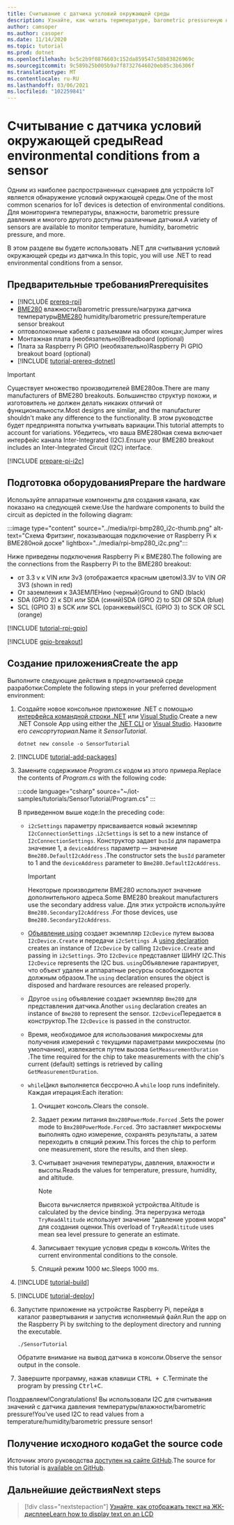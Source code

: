 ```yaml
---
title: Считывание с датчика условий окружающей среды
description: Узнайте, как читать термпературе, barometric pressureную нагрузку и влажности с помощью библиотек .NET IoT.
author: camsoper
ms.author: casoper
ms.date: 11/14/2020
ms.topic: tutorial
ms.prod: dotnet
ms.openlocfilehash: bc5c2b9f0876603c152da859547c58b83826969c
ms.sourcegitcommit: 9c589b25b005b9a7f87327646020eb85c3b6306f
ms.translationtype: MT
ms.contentlocale: ru-RU
ms.lasthandoff: 03/06/2021
ms.locfileid: "102259841"
---
```

# <a name="read-environmental-conditions-from-a-sensor"></a><span data-ttu-id="8bab0-103">Считывание с датчика условий окружающей среды</span><span class="sxs-lookup"><span data-stu-id="8bab0-103">Read environmental conditions from a sensor</span></span>

<span data-ttu-id="8bab0-104">Одним из наиболее распространенных сценариев для устройств IoT является обнаружение условий окружающей среды.</span><span class="sxs-lookup"><span data-stu-id="8bab0-104">One of the most common scenarios for IoT devices is detection of environmental conditions.</span></span> <span data-ttu-id="8bab0-105">Для мониторинга температуры, влажности, barometric pressure давления и многого другого доступны различные датчики.</span><span class="sxs-lookup"><span data-stu-id="8bab0-105">A variety of sensors are available to monitor temperature, humidity, barometric pressure, and more.</span></span>

<span data-ttu-id="8bab0-106">В этом разделе вы будете использовать .NET для считывания условий окружающей среды из датчика.</span><span class="sxs-lookup"><span data-stu-id="8bab0-106">In this topic, you will use .NET to read environmental conditions from a sensor.</span></span>

## <a name="prerequisites"></a><span data-ttu-id="8bab0-107">Предварительные требования</span><span class="sxs-lookup"><span data-stu-id="8bab0-107">Prerequisites</span></span>

- [!INCLUDE [prereq-rpi](../includes/prereq-rpi.md)]
- <span data-ttu-id="8bab0-108">[BME280](https://learn.adafruit.com/adafruit-bme280-humidity-barometric-pressure-temperature-sensor-breakout) влажности/barometric pressure/нагрузка датчика температуры</span><span class="sxs-lookup"><span data-stu-id="8bab0-108">[BME280](https://learn.adafruit.com/adafruit-bme280-humidity-barometric-pressure-temperature-sensor-breakout) humidity/barometric pressure/temperature sensor breakout</span></span>
- <span data-ttu-id="8bab0-109">оптоволоконные кабеля с разъемами на обоих концах;</span><span class="sxs-lookup"><span data-stu-id="8bab0-109">Jumper wires</span></span>
- <span data-ttu-id="8bab0-110">Монтажная плата (необязательно)</span><span class="sxs-lookup"><span data-stu-id="8bab0-110">Breadboard (optional)</span></span>
- <span data-ttu-id="8bab0-111">Плата за Raspberry Pi GPIO (необязательно)</span><span class="sxs-lookup"><span data-stu-id="8bab0-111">Raspberry Pi GPIO breakout board (optional)</span></span>
- [!INCLUDE [tutorial-prereq-dotnet](../includes/tutorial-prereq-dotnet.md)]

> [!IMPORTANT]
> <span data-ttu-id="8bab0-112">Существует множество производителей BME280ов.</span><span class="sxs-lookup"><span data-stu-id="8bab0-112">There are many manufacturers of BME280 breakouts.</span></span> <span data-ttu-id="8bab0-113">Большинство структур похожи, и изготовитель не должен делать никаких отличий от функциональности.</span><span class="sxs-lookup"><span data-stu-id="8bab0-113">Most designs are similar, and the manufacturer shouldn't make any difference to the functionality.</span></span> <span data-ttu-id="8bab0-114">В этом руководстве будет предпринята попытка учитывать вариации.</span><span class="sxs-lookup"><span data-stu-id="8bab0-114">This tutorial attempts to account for variations.</span></span> <span data-ttu-id="8bab0-115">Убедитесь, что ваша BME280ная схема включает интерфейс канала Inter-Integrated (I2C).</span><span class="sxs-lookup"><span data-stu-id="8bab0-115">Ensure your BME280 breakout includes an Inter-Integrated Circuit (I2C) interface.</span></span>

[!INCLUDE [prepare-pi-i2c](../includes/prepare-pi-i2c.md)]

## <a name="prepare-the-hardware"></a><span data-ttu-id="8bab0-116">Подготовка оборудования</span><span class="sxs-lookup"><span data-stu-id="8bab0-116">Prepare the hardware</span></span>

<span data-ttu-id="8bab0-117">Используйте аппаратные компоненты для создания канала, как показано на следующей схеме:</span><span class="sxs-lookup"><span data-stu-id="8bab0-117">Use the hardware components to build the circuit as depicted in the following diagram:</span></span>

:::image type="content" source="../media/rpi-bmp280_i2c-thumb.png" alt-text="Схема Фритзинг, показывающая подключение от Raspberry Pi к BME280ной доске" lightbox="../media/rpi-bmp280_i2c.png":::

<span data-ttu-id="8bab0-119">Ниже приведены подключения Raspberry Pi к BME280.</span><span class="sxs-lookup"><span data-stu-id="8bab0-119">The following are the connections from the Raspberry Pi to the BME280 breakout:</span></span>

- <span data-ttu-id="8bab0-120">от 3.3 v к VIN *или* 3v3 (отображается красным цветом)</span><span class="sxs-lookup"><span data-stu-id="8bab0-120">3.3V to VIN *OR* 3V3 (shown in red)</span></span>
- <span data-ttu-id="8bab0-121">От заземления к ЗАЗЕМЛЕНию (черный)</span><span class="sxs-lookup"><span data-stu-id="8bab0-121">Ground to GND (black)</span></span>
- <span data-ttu-id="8bab0-122">SDA (GPIO 2) к SDI *или* SDA (синий)</span><span class="sxs-lookup"><span data-stu-id="8bab0-122">SDA (GPIO 2) to SDI *OR* SDA (blue)</span></span>
- <span data-ttu-id="8bab0-123">SCL (GPIO 3) в SCK *или* SCL (оранжевый)</span><span class="sxs-lookup"><span data-stu-id="8bab0-123">SCL (GPIO 3) to SCK *OR* SCL (orange)</span></span>

[!INCLUDE [tutorial-rpi-gpio](../includes/tutorial-rpi-gpio.md)]

[!INCLUDE [gpio-breakout](../includes/gpio-breakout.md)]

## <a name="create-the-app"></a><span data-ttu-id="8bab0-124">Создание приложения</span><span class="sxs-lookup"><span data-stu-id="8bab0-124">Create the app</span></span>

<span data-ttu-id="8bab0-125">Выполните следующие действия в предпочитаемой среде разработки:</span><span class="sxs-lookup"><span data-stu-id="8bab0-125">Complete the following steps in your preferred development environment:</span></span>

1. <span data-ttu-id="8bab0-126">Создайте новое консольное приложение .NET с помощью [интерфейса командной строки .NET](../../core/tools/dotnet-new.md) или [Visual Studio](../../core/tutorials/with-visual-studio.md).</span><span class="sxs-lookup"><span data-stu-id="8bab0-126">Create a new .NET Console App using either the [.NET CLI](../../core/tools/dotnet-new.md) or [Visual Studio](../../core/tutorials/with-visual-studio.md).</span></span> <span data-ttu-id="8bab0-127">Назовите его *сенсортуториал*.</span><span class="sxs-lookup"><span data-stu-id="8bab0-127">Name it *SensorTutorial*.</span></span>

    ```dotnetcli
    dotnet new console -o SensorTutorial
    ```

1. [!INCLUDE [tutorial-add-packages](../includes/tutorial-add-packages.md)]
1. <span data-ttu-id="8bab0-128">Замените содержимое *Program.cs* кодом из этого примера.</span><span class="sxs-lookup"><span data-stu-id="8bab0-128">Replace the contents of *Program.cs* with the following code:</span></span>

    :::code language="csharp" source="~/iot-samples/tutorials/SensorTutorial/Program.cs" :::

    <span data-ttu-id="8bab0-129">В приведенном выше коде:</span><span class="sxs-lookup"><span data-stu-id="8bab0-129">In the preceding code:</span></span>

    - <span data-ttu-id="8bab0-130">`i2cSettings` параметру присваивается новый экземпляр `I2cConnectionSettings` .</span><span class="sxs-lookup"><span data-stu-id="8bab0-130">`i2cSettings` is set to a new instance of `I2cConnectionSettings`.</span></span> <span data-ttu-id="8bab0-131">Конструктор задает `busId` для параметра значение 1, а `deviceAddress` параметр — значение `Bme280.DefaultI2cAddress` .</span><span class="sxs-lookup"><span data-stu-id="8bab0-131">The constructor sets the `busId` parameter to 1 and the `deviceAddress` parameter to `Bme280.DefaultI2cAddress`.</span></span>

        > [!IMPORTANT]
        > <span data-ttu-id="8bab0-132">Некоторые производители BME280 используют значение дополнительного адреса.</span><span class="sxs-lookup"><span data-stu-id="8bab0-132">Some BME280 breakout manufacturers use the secondary address value.</span></span> <span data-ttu-id="8bab0-133">Для этих устройств используйте `Bme280.SecondaryI2cAddress` .</span><span class="sxs-lookup"><span data-stu-id="8bab0-133">For those devices, use `Bme280.SecondaryI2cAddress`.</span></span>

    - <span data-ttu-id="8bab0-134">[Объявление using](../../csharp/whats-new/csharp-8.md#using-declarations) создает экземпляр `I2cDevice` путем вызова `I2cDevice.Create` и передачи `i2cSettings` .</span><span class="sxs-lookup"><span data-stu-id="8bab0-134">A [using declaration](../../csharp/whats-new/csharp-8.md#using-declarations) creates an instance of `I2cDevice` by calling `I2cDevice.Create` and passing in `i2cSettings`.</span></span> <span data-ttu-id="8bab0-135">Это `I2cDevice` представляет ШИНУ I2C.</span><span class="sxs-lookup"><span data-stu-id="8bab0-135">This `I2cDevice` represents the I2C bus.</span></span> <span data-ttu-id="8bab0-136">`using`Объявление гарантирует, что объект удален и аппаратные ресурсы освобождаются должным образом.</span><span class="sxs-lookup"><span data-stu-id="8bab0-136">The `using` declaration ensures the object is disposed and hardware resources are released properly.</span></span>
    - <span data-ttu-id="8bab0-137">Другое `using` объявление создает экземпляр `Bme280` для представления датчика.</span><span class="sxs-lookup"><span data-stu-id="8bab0-137">Another `using` declaration creates an instance of `Bme280` to represent the sensor.</span></span> <span data-ttu-id="8bab0-138">`I2cDevice`Передается в конструктор.</span><span class="sxs-lookup"><span data-stu-id="8bab0-138">The `I2cDevice` is passed in the constructor.</span></span>
    - <span data-ttu-id="8bab0-139">Время, необходимое для использования микросхемы для получения измерений с текущими параметрами микросхемы (по умолчанию), извлекается путем вызова `GetMeasurementDuration` .</span><span class="sxs-lookup"><span data-stu-id="8bab0-139">The time required for the chip to take measurements with the chip's current (default) settings is retrieved by calling `GetMeasurementDuration`.</span></span>
    - <span data-ttu-id="8bab0-140">`while`Цикл выполняется бессрочно.</span><span class="sxs-lookup"><span data-stu-id="8bab0-140">A `while` loop runs indefinitely.</span></span> <span data-ttu-id="8bab0-141">Каждая итерация:</span><span class="sxs-lookup"><span data-stu-id="8bab0-141">Each iteration:</span></span>
        1. <span data-ttu-id="8bab0-142">Очищает консоль.</span><span class="sxs-lookup"><span data-stu-id="8bab0-142">Clears the console.</span></span>
        1. <span data-ttu-id="8bab0-143">Задает режим питания `Bmx280PowerMode.Forced` .</span><span class="sxs-lookup"><span data-stu-id="8bab0-143">Sets the power mode to `Bmx280PowerMode.Forced`.</span></span> <span data-ttu-id="8bab0-144">Это заставляет микросхемы выполнять одно измерение, сохранять результаты, а затем переходить в спящий режим.</span><span class="sxs-lookup"><span data-stu-id="8bab0-144">This forces the chip to perform one measurement, store the results, and then sleep.</span></span>
        1. <span data-ttu-id="8bab0-145">Считывает значения температуры, давления, влажности и высоты.</span><span class="sxs-lookup"><span data-stu-id="8bab0-145">Reads the values for temperature, pressure, humidity, and altitude.</span></span>

            > [!NOTE]
            > <span data-ttu-id="8bab0-146">Высота вычисляется привязкой устройства.</span><span class="sxs-lookup"><span data-stu-id="8bab0-146">Altitude is calculated by the device binding.</span></span> <span data-ttu-id="8bab0-147">Эта перегрузка метода `TryReadAltitude` использует значение "давление уровня моря" для создания оценки.</span><span class="sxs-lookup"><span data-stu-id="8bab0-147">This overload of `TryReadAltitude` uses mean sea level pressure to generate an estimate.</span></span>

        1. <span data-ttu-id="8bab0-148">Записывает текущие условия среды в консоль.</span><span class="sxs-lookup"><span data-stu-id="8bab0-148">Writes the current environmental conditions to the console.</span></span>
        1. <span data-ttu-id="8bab0-149">Спящий режим 1000 мс.</span><span class="sxs-lookup"><span data-stu-id="8bab0-149">Sleeps 1000 ms.</span></span>

1. [!INCLUDE [tutorial-build](../includes/tutorial-build.md)]
1. [!INCLUDE [tutorial-deploy](../includes/tutorial-deploy.md)]
1. <span data-ttu-id="8bab0-150">Запустите приложение на устройстве Raspberry Pi, перейдя в каталог развертывания и запустив исполняемый файл.</span><span class="sxs-lookup"><span data-stu-id="8bab0-150">Run the app on the Raspberry Pi by switching to the deployment directory and running the executable.</span></span>

    ```bash
    ./SensorTutorial
    ```

    <span data-ttu-id="8bab0-151">Обратите внимание на вывод датчика в консоли.</span><span class="sxs-lookup"><span data-stu-id="8bab0-151">Observe the sensor output in the console.</span></span>

1. <span data-ttu-id="8bab0-152">Завершите программу, нажав клавиши <kbd>CTRL + C</kbd>.</span><span class="sxs-lookup"><span data-stu-id="8bab0-152">Terminate the program by pressing <kbd>Ctrl+C</kbd>.</span></span>

<span data-ttu-id="8bab0-153">Поздравляем!</span><span class="sxs-lookup"><span data-stu-id="8bab0-153">Congratulations!</span></span> <span data-ttu-id="8bab0-154">Вы использовали I2C для считывания значений с датчика давления температуры/влажности/barometric pressure!</span><span class="sxs-lookup"><span data-stu-id="8bab0-154">You've used I2C to read values from a temperature/humidity/barometric pressure sensor!</span></span>

## <a name="get-the-source-code"></a><span data-ttu-id="8bab0-155">Получение исходного кода</span><span class="sxs-lookup"><span data-stu-id="8bab0-155">Get the source code</span></span>

<span data-ttu-id="8bab0-156">Источник этого руководства [доступен на сайте GitHub](https://github.com/MicrosoftDocs/dotnet-iot-assets/tree/master/tutorials/SensorTutorial).</span><span class="sxs-lookup"><span data-stu-id="8bab0-156">The source for this tutorial is [available on GitHub](https://github.com/MicrosoftDocs/dotnet-iot-assets/tree/master/tutorials/SensorTutorial).</span></span>

## <a name="next-steps"></a><span data-ttu-id="8bab0-157">Дальнейшие действия</span><span class="sxs-lookup"><span data-stu-id="8bab0-157">Next steps</span></span>

> [!div class="nextstepaction"]
> [<span data-ttu-id="8bab0-158">Узнайте, как отображать текст на ЖК-дисплее</span><span class="sxs-lookup"><span data-stu-id="8bab0-158">Learn how to display text on an LCD</span></span>](../tutorials/lcd-display.md)
